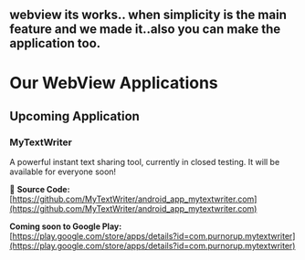 ## webview its works.. when simplicity is the main feature and we made it..also you can make the application too.

# Our WebView Applications


## Upcoming Application
### MyTextWriter
A powerful instant text sharing tool, currently in closed testing. It will be available for everyone soon!

🔗 **Source Code:** [https://github.com/MyTextWriter/android_app_mytextwriter.com](https://github.com/MyTextWriter/android_app_mytextwriter.com)

**Coming soon to Google Play:**  
[https://play.google.com/store/apps/details?id=com.purnorup.mytextwriter](https://play.google.com/store/apps/details?id=com.purnorup.mytextwriter)
